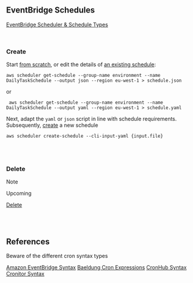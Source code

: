 <br>

## EventBridge Schedules

[EventBridge Scheduler & Schedule Types](https://docs.aws.amazon.com/scheduler/latest/UserGuide/schedule-types.html)

<br>

### Create

Start [from scratch](https://awscli.amazonaws.com/v2/documentation/api/latest/reference/scheduler/create-schedule.html), or edit the details of [an existing schedule](https://awscli.amazonaws.com/v2/documentation/api/latest/reference/scheduler/get-schedule.html):

```shell
aws scheduler get-schedule --group-name environment --name DailyTaskSchedule --output json --region eu-west-1 > schedule.json
```

or

```shell
 aws scheduler get-schedule --group-name environment --name DailyTaskSchedule --output yaml --region eu-west-1 > schedule.yaml
```

Next, adapt the `yaml` or `json` script in line with schedule requirements.  Subsequently, [create](https://awscli.amazonaws.com/v2/documentation/api/latest/reference/scheduler/create-schedule.html) a new schedule

```shell
aws scheduler create-schedule --cli-input-yaml {input.file}
```

<br>
<br>

### Delete

> [!NOTE]
> Upcoming

[Delete](https://awscli.amazonaws.com/v2/documentation/api/latest/reference/scheduler/delete-schedule.html)

<br>
<br>

## References

Beware of the different cron syntax types

[Amazon EventBridge Syntax](https://docs.aws.amazon.com/scheduler/latest/UserGuide/schedule-types.html#cron-based)
[Baeldung Cron Expressions](https://www.baeldung.com/cron-expressions)
[CronHub Syntax](https://crontab.cronhub.io)
[Cronitor Syntax](https://crontab.guru)

<br>
<br>

<br>
<br>

<br>
<br>

<br>
<br>

